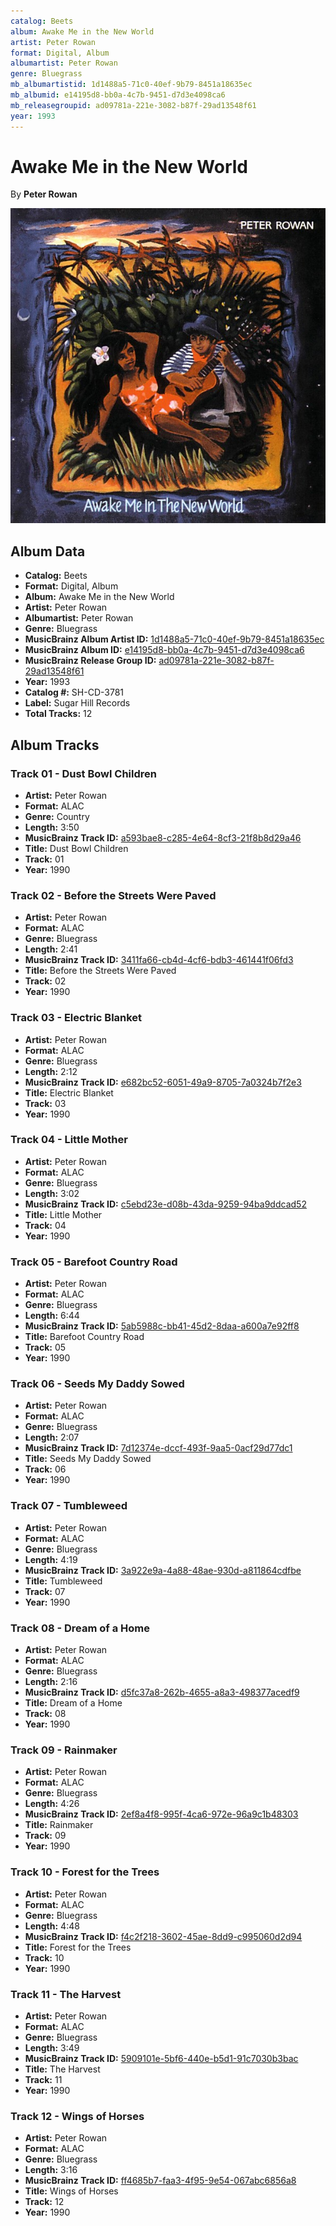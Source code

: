 ```yaml
---
catalog: Beets
album: Awake Me in the New World
artist: Peter Rowan
format: Digital, Album
albumartist: Peter Rowan
genre: Bluegrass
mb_albumartistid: 1d1488a5-71c0-40ef-9b79-8451a18635ec
mb_albumid: e14195d8-bb0a-4c7b-9451-d7d3e4098ca6
mb_releasegroupid: ad09781a-221e-3082-b87f-29ad13548f61
year: 1993
---
```


# Awake Me in the New World

By **Peter Rowan**

![](../../assets/beetscovers/Peter_Rowan-Awake_Me_in_the_New_World.jpg)

## Album Data

- **Catalog:** Beets
- **Format:** Digital, Album
- **Album:** Awake Me in the New World
- **Artist:** Peter Rowan
- **Albumartist:** Peter Rowan
- **Genre:** Bluegrass
- **MusicBrainz Album Artist ID:** [1d1488a5-71c0-40ef-9b79-8451a18635ec](https://musicbrainz.org/artist/1d1488a5-71c0-40ef-9b79-8451a18635ec)
- **MusicBrainz Album ID:** [e14195d8-bb0a-4c7b-9451-d7d3e4098ca6](https://musicbrainz.org/release/e14195d8-bb0a-4c7b-9451-d7d3e4098ca6)
- **MusicBrainz Release Group ID:** [ad09781a-221e-3082-b87f-29ad13548f61](https://musicbrainz.org/release-group/ad09781a-221e-3082-b87f-29ad13548f61)
- **Year:** 1993
- **Catalog #:** SH-CD-3781
- **Label:** Sugar Hill Records
- **Total Tracks:** 12

## Album Tracks

### Track 01 - Dust Bowl Children

- **Artist:** Peter Rowan
- **Format:** ALAC
- **Genre:** Country
- **Length:** 3:50
- **MusicBrainz Track ID:** [a593bae8-c285-4e64-8cf3-21f8b8d29a46](https://musicbrainz.org/recording/a593bae8-c285-4e64-8cf3-21f8b8d29a46)
- **Title:** Dust Bowl Children
- **Track:** 01
- **Year:** 1990

### Track 02 - Before the Streets Were Paved

- **Artist:** Peter Rowan
- **Format:** ALAC
- **Genre:** Bluegrass
- **Length:** 2:41
- **MusicBrainz Track ID:** [3411fa66-cb4d-4cf6-bdb3-461441f06fd3](https://musicbrainz.org/recording/3411fa66-cb4d-4cf6-bdb3-461441f06fd3)
- **Title:** Before the Streets Were Paved
- **Track:** 02
- **Year:** 1990

### Track 03 - Electric Blanket

- **Artist:** Peter Rowan
- **Format:** ALAC
- **Genre:** Bluegrass
- **Length:** 2:12
- **MusicBrainz Track ID:** [e682bc52-6051-49a9-8705-7a0324b7f2e3](https://musicbrainz.org/recording/e682bc52-6051-49a9-8705-7a0324b7f2e3)
- **Title:** Electric Blanket
- **Track:** 03
- **Year:** 1990

### Track 04 - Little Mother

- **Artist:** Peter Rowan
- **Format:** ALAC
- **Genre:** Bluegrass
- **Length:** 3:02
- **MusicBrainz Track ID:** [c5ebd23e-d08b-43da-9259-94ba9ddcad52](https://musicbrainz.org/recording/c5ebd23e-d08b-43da-9259-94ba9ddcad52)
- **Title:** Little Mother
- **Track:** 04
- **Year:** 1990

### Track 05 - Barefoot Country Road

- **Artist:** Peter Rowan
- **Format:** ALAC
- **Genre:** Bluegrass
- **Length:** 6:44
- **MusicBrainz Track ID:** [5ab5988c-bb41-45d2-8daa-a600a7e92ff8](https://musicbrainz.org/recording/5ab5988c-bb41-45d2-8daa-a600a7e92ff8)
- **Title:** Barefoot Country Road
- **Track:** 05
- **Year:** 1990

### Track 06 - Seeds My Daddy Sowed

- **Artist:** Peter Rowan
- **Format:** ALAC
- **Genre:** Bluegrass
- **Length:** 2:07
- **MusicBrainz Track ID:** [7d12374e-dccf-493f-9aa5-0acf29d77dc1](https://musicbrainz.org/recording/7d12374e-dccf-493f-9aa5-0acf29d77dc1)
- **Title:** Seeds My Daddy Sowed
- **Track:** 06
- **Year:** 1990

### Track 07 - Tumbleweed

- **Artist:** Peter Rowan
- **Format:** ALAC
- **Genre:** Bluegrass
- **Length:** 4:19
- **MusicBrainz Track ID:** [3a922e9a-4a88-48ae-930d-a811864cdfbe](https://musicbrainz.org/recording/3a922e9a-4a88-48ae-930d-a811864cdfbe)
- **Title:** Tumbleweed
- **Track:** 07
- **Year:** 1990

### Track 08 - Dream of a Home

- **Artist:** Peter Rowan
- **Format:** ALAC
- **Genre:** Bluegrass
- **Length:** 2:16
- **MusicBrainz Track ID:** [d5fc37a8-262b-4655-a8a3-498377acedf9](https://musicbrainz.org/recording/d5fc37a8-262b-4655-a8a3-498377acedf9)
- **Title:** Dream of a Home
- **Track:** 08
- **Year:** 1990

### Track 09 - Rainmaker

- **Artist:** Peter Rowan
- **Format:** ALAC
- **Genre:** Bluegrass
- **Length:** 4:26
- **MusicBrainz Track ID:** [2ef8a4f8-995f-4ca6-972e-96a9c1b48303](https://musicbrainz.org/recording/2ef8a4f8-995f-4ca6-972e-96a9c1b48303)
- **Title:** Rainmaker
- **Track:** 09
- **Year:** 1990

### Track 10 - Forest for the Trees

- **Artist:** Peter Rowan
- **Format:** ALAC
- **Genre:** Bluegrass
- **Length:** 4:48
- **MusicBrainz Track ID:** [f4c2f218-3602-45ae-8dd9-c995060d2d94](https://musicbrainz.org/recording/f4c2f218-3602-45ae-8dd9-c995060d2d94)
- **Title:** Forest for the Trees
- **Track:** 10
- **Year:** 1990

### Track 11 - The Harvest

- **Artist:** Peter Rowan
- **Format:** ALAC
- **Genre:** Bluegrass
- **Length:** 3:49
- **MusicBrainz Track ID:** [5909101e-5bf6-440e-b5d1-91c7030b3bac](https://musicbrainz.org/recording/5909101e-5bf6-440e-b5d1-91c7030b3bac)
- **Title:** The Harvest
- **Track:** 11
- **Year:** 1990

### Track 12 - Wings of Horses

- **Artist:** Peter Rowan
- **Format:** ALAC
- **Genre:** Bluegrass
- **Length:** 3:16
- **MusicBrainz Track ID:** [ff4685b7-faa3-4f95-9e54-067abc6856a8](https://musicbrainz.org/recording/ff4685b7-faa3-4f95-9e54-067abc6856a8)
- **Title:** Wings of Horses
- **Track:** 12
- **Year:** 1990


